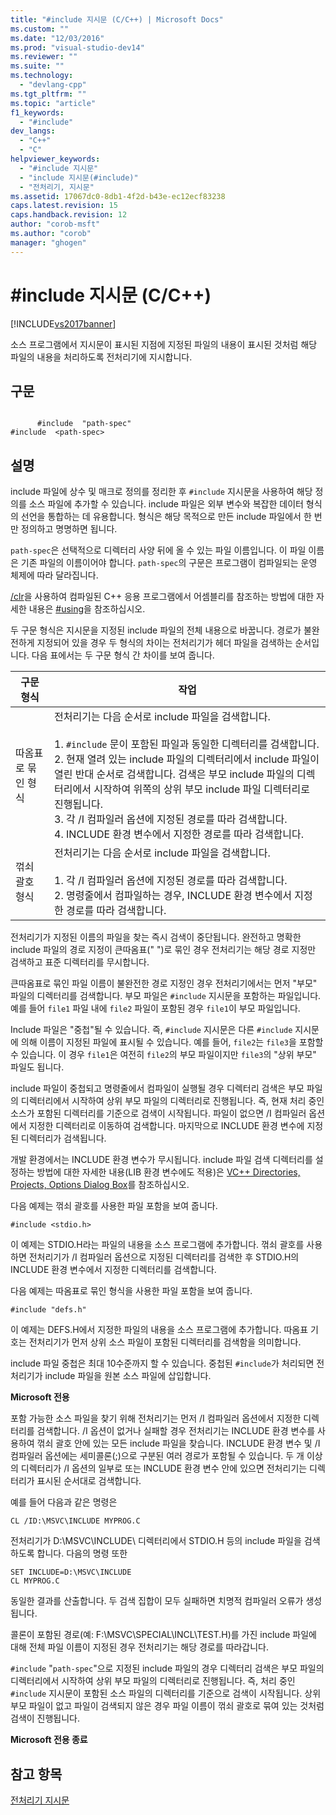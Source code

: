 ```yaml
---
title: "#include 지시문 (C/C++) | Microsoft Docs"
ms.custom: ""
ms.date: "12/03/2016"
ms.prod: "visual-studio-dev14"
ms.reviewer: ""
ms.suite: ""
ms.technology: 
  - "devlang-cpp"
ms.tgt_pltfrm: ""
ms.topic: "article"
f1_keywords: 
  - "#include"
dev_langs: 
  - "C++"
  - "C"
helpviewer_keywords: 
  - "#include 지시문"
  - "include 지시문(#include)"
  - "전처리기, 지시문"
ms.assetid: 17067dc0-8db1-4f2d-b43e-ec12ecf83238
caps.latest.revision: 15
caps.handback.revision: 12
author: "corob-msft"
ms.author: "corob"
manager: "ghogen"
---
```

# #include 지시문 (C/C++)
[!INCLUDE[vs2017banner](../assembler/inline/includes/vs2017banner.md)]

소스 프로그램에서 지시문이 표시된 지점에 지정된 파일의 내용이 표시된 것처럼 해당 파일의 내용을 처리하도록 전처리기에 지시합니다.  
  
## 구문  
  
```  
  
      #include  "path-spec"  
#include  <path-spec>  
```  
  
## 설명  
 include 파일에 상수 및 매크로 정의를 정리한 후 `#include` 지시문을 사용하여 해당 정의를 소스 파일에 추가할 수 있습니다.  include 파일은 외부 변수와 복잡한 데이터 형식의 선언을 통합하는 데 유용합니다.  형식은 해당 목적으로 만든 include 파일에서 한 번만 정의하고 명명하면 됩니다.  
  
 `path-spec`은 선택적으로 디렉터리 사양 뒤에 올 수 있는 파일 이름입니다.  이 파일 이름은 기존 파일의 이름이어야 합니다.  `path-spec`의 구문은 프로그램이 컴파일되는 운영 체제에 따라 달라집니다.  
  
 [\/clr](../build/reference/clr-common-language-runtime-compilation.md)을 사용하여 컴파일된 C\+\+ 응용 프로그램에서 어셈블리를 참조하는 방법에 대한 자세한 내용은 [\#using](../preprocessor/hash-using-directive-cpp.md)을 참조하십시오.  
  
 두 구문 형식은 지시문을 지정된 include 파일의 전체 내용으로 바꿉니다.  경로가 불완전하게 지정되어 있을 경우 두 형식의 차이는 전처리기가 헤더 파일을 검색하는 순서입니다.  다음 표에서는 두 구문 형식 간 차이를 보여 줍니다.  
  
|구문 형식|작업|  
|-----------|--------|  
|따옴표로 묶인 형식|전처리기는 다음 순서로 include 파일을 검색합니다.<br /><br /> 1.  `#include` 문이 포함된 파일과 동일한 디렉터리를 검색합니다.<br />2.  현재 열려 있는 include 파일의 디렉터리에서 include 파일이 열린 반대 순서로 검색합니다.  검색은 부모 include 파일의 디렉터리에서 시작하여 위쪽의 상위 부모 include 파일 디렉터리로 진행됩니다.<br />3.  각 \/I 컴파일러 옵션에 지정된 경로를 따라 검색합니다.<br />4.  INCLUDE 환경 변수에서 지정한 경로를 따라 검색합니다.|  
|꺾쇠 괄호 형식|전처리기는 다음 순서로 include 파일을 검색합니다.<br /><br /> 1.  각 \/I 컴파일러 옵션에 지정된 경로를 따라 검색합니다.<br />2.  명령줄에서 컴파일하는 경우, INCLUDE 환경 변수에서 지정한 경로를 따라 검색합니다.|  
  
 전처리기가 지정된 이름의 파일을 찾는 즉시 검색이 중단됩니다.  완전하고 명확한 include 파일의 경로 지정이 큰따옴표\(" "\)로 묶인 경우 전처리기는 해당 경로 지정만 검색하고 표준 디렉터리를 무시합니다.  
  
 큰따옴표로 묶인 파일 이름이 불완전한 경로 지정인 경우 전처리기에서는 먼저 "부모" 파일의 디렉터리를 검색합니다.  부모 파일은 `#include` 지시문을 포함하는 파일입니다.  예를 들어 `file1` 파일 내에 `file2` 파일이 포함된 경우 `file1`이 부모 파일입니다.  
  
 Include 파일은 "중첩"될 수 있습니다. 즉, `#include` 지시문은 다른 `#include` 지시문에 의해 이름이 지정된 파일에 표시될 수 있습니다.  예를 들어, `file2`는 `file3`을 포함할 수 있습니다.  이 경우 `file1`은 여전히 `file2`의 부모 파일이지만 `file3`의 "상위 부모" 파일도 됩니다.  
  
 include 파일이 중첩되고 명령줄에서 컴파일이 실행될 경우 디렉터리 검색은 부모 파일의 디렉터리에서 시작하여 상위 부모 파일의 디렉터리로 진행됩니다.  즉, 현재 처리 중인 소스가 포함된 디렉터리를 기준으로 검색이 시작됩니다.  파일이 없으면 \/I 컴파일러 옵션에서 지정한 디렉터리로 이동하여 검색합니다.  마지막으로 INCLUDE 환경 변수에 지정된 디렉터리가 검색됩니다.  
  
 개발 환경에서는 INCLUDE 환경 변수가 무시됩니다.  include 파일 검색 디렉터리를 설정하는 방법에 대한 자세한 내용\(LIB 환경 변수에도 적용\)은 [VC\+\+ Directories, Projects, Options Dialog Box](http://msdn.microsoft.com/ko-kr/e027448b-c811-4c3d-8531-4325ad3f6e02)를 참조하십시오.  
  
 다음 예제는 꺾쇠 괄호를 사용한 파일 포함을 보여 줍니다.  
  
```  
#include <stdio.h>  
```  
  
 이 예제는 STDIO.H라는 파일의 내용을 소스 프로그램에 추가합니다.  꺾쇠 괄호를 사용하면 전처리기가 \/I 컴파일러 옵션으로 지정된 디렉터리를 검색한 후 STDIO.H의 INCLUDE 환경 변수에서 지정한 디렉터리를 검색합니다.  
  
 다음 예제는 따옴표로 묶인 형식을 사용한 파일 포함을 보여 줍니다.  
  
```  
#include "defs.h"  
```  
  
 이 예제는 DEFS.H에서 지정한 파일의 내용을 소스 프로그램에 추가합니다.  따옴표 기호는 전처리기가 먼저 상위 소스 파일이 포함된 디렉터리를 검색함을 의미합니다.  
  
 include 파일 중첩은 최대 10수준까지 할 수 있습니다.  중첩된 `#include`가 처리되면 전처리기가 include 파일을 원본 소스 파일에 삽입합니다.  
  
 **Microsoft 전용**  
  
 포함 가능한 소스 파일을 찾기 위해 전처리기는 먼저 \/I 컴파일러 옵션에서 지정한 디렉터리를 검색합니다.  \/I 옵션이 없거나 실패할 경우 전처리기는 INCLUDE 환경 변수를 사용하여 꺾쇠 괄호 안에 있는 모든 include 파일을 찾습니다.  INCLUDE 환경 변수 및 \/I 컴파일러 옵션에는 세미콜론\(;\)으로 구분된 여러 경로가 포함될 수 있습니다.  두 개 이상의 디렉터리가 \/I 옵션의 일부로 또는 INCLUDE 환경 변수 안에 있으면 전처리기는 디렉터리가 표시된 순서대로 검색합니다.  
  
 예를 들어 다음과 같은 명령은  
  
```  
CL /ID:\MSVC\INCLUDE MYPROG.C  
```  
  
 전처리기가 D:\\MSVC\\INCLUDE\\ 디렉터리에서 STDIO.H 등의 include 파일을 검색하도록 합니다.  다음의 명령 또한  
  
```  
SET INCLUDE=D:\MSVC\INCLUDE  
CL MYPROG.C  
```  
  
 동일한 결과를 산출합니다.  두 검색 집합이 모두 실패하면 치명적 컴파일러 오류가 생성됩니다.  
  
 콜론이 포함된 경로\(예: F:\\MSVC\\SPECIAL\\INCL\\TEST.H\)를 가진 include 파일에 대해 전체 파일 이름이 지정된 경우 전처리기는 해당 경로를 따라갑니다.  
  
 `#include` "`path-spec`"으로 지정된 include 파일의 경우 디렉터리 검색은 부모 파일의 디렉터리에서 시작하여 상위 부모 파일의 디렉터리로 진행됩니다.  즉, 처리 중인 `#include` 지시문이 포함된 소스 파일의 디렉터리를 기준으로 검색이 시작됩니다.  상위 부모 파일이 없고 파일이 검색되지 않은 경우 파일 이름이 꺾쇠 괄호로 묶여 있는 것처럼 검색이 진행됩니다.  
  
 **Microsoft 전용 종료**  
  
## 참고 항목  
 [전처리기 지시문](../preprocessor/preprocessor-directives.md)